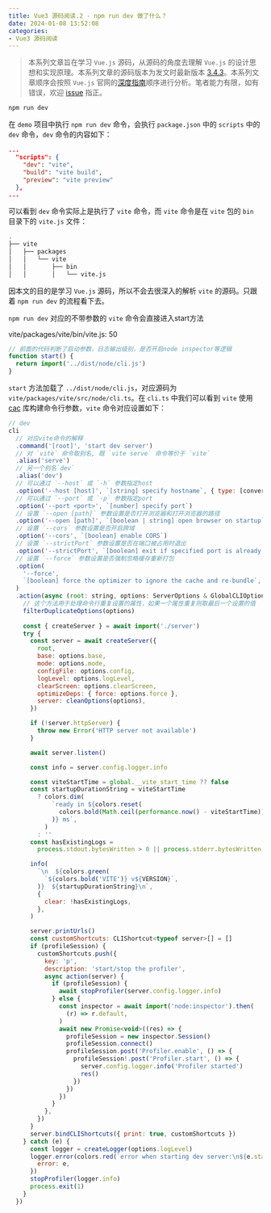 ```yaml
---
title: Vue3 源码阅读.2 - npm run dev 做了什么？
date: 2024-01-08 13:52:08
categories:
- Vue3 源码阅读
---
```

> 本系列文章旨在学习 `Vue.js` 源码，从源码的角度去理解 `Vue.js` 的设计思想和实现原理。本系列文章的源码版本为发文时最新版本 [3.4.3](https://github.com/vuejs/core/tree/v3.4.3)。本系列文章顺序会按照 `Vue.js` 官网的[深度指南](https://cn.vuejs.org/guide/introduction.html)顺序进行分析。笔者能力有限，如有错误，欢迎 [issue](https://github.com/catchyan/blog/issues) 指正。

<!-- more -->
```bash
npm run dev
```
在 `demo` 项目中执行 `npm run dev` 命令，会执行 `package.json` 中的 `scripts` 中的 `dev` 命令，`dev` 命令的内容如下：
```json
...
  "scripts": {
    "dev": "vite",
    "build": "vite build",
    "preview": "vite preview"
  },
...
```
可以看到 `dev` 命令实际上是执行了 `vite` 命令，而 `vite` 命令是在 `vite` 包的 `bin` 目录下的 `vite.js` 文件：
```bash
.
├── vite
│   ├── packages
│   │   └── vite
│   │       ├── bin
│   │       │   └── vite.js
```
因本文的目的是学习 `Vue.js` 源码，所以不会去很深入的解析 `vite` 的源码。只跟着 `npm run dev` 的流程看下去。

`npm run dev` 对应的不带参数的 `vite` 命令会直接进入start方法

vite/packages/vite/bin/vite.js: 50
```js
// 前面的代码判断了启动参数，日志输出级别，是否开启node inspector等逻辑
function start() {
  return import('../dist/node/cli.js')
}
```
`start` 方法加载了 `../dist/node/cli.js`，对应源码为 `vite/packages/vite/src/node/cli.ts`。在 `cli.ts` 中我们可以看到 `vite` 使用 [cac](https://github.com/cacjs/cac) 库构建命令行参数，`vite` 命令对应设置如下：
```js
// dev
cli
  // 对应vite命令的解释
  .command('[root]', 'start dev server') 
  // 对 `vite` 命令取别名, 既 `vite serve` 命令等价于 `vite`
  .alias('serve') 
  // 另一个别名`dev`
  .alias('dev')
  // 可以通过 `--host` 或 `-h` 参数指定host
  .option('--host [host]', `[string] specify hostname`, { type: [convertHost] })
  // 可以通过 `--port` 或 `-p` 参数指定port
  .option('--port <port>', `[number] specify port`)
  // 设置 `--open [path]` 参数设置是否打开浏览器和打开浏览器的路径
  .option('--open [path]', `[boolean | string] open browser on startup`)
  // 设置 `--cors` 参数设置是否开启跨域
  .option('--cors', `[boolean] enable CORS`)
  // 设置 `--strictPort` 参数设置是否在端口被占用时退出
  .option('--strictPort', `[boolean] exit if specified port is already in use`)
  // 设置 `--force` 参数设置是否强制忽略缓存重新打包
  .option(
    '--force',
    `[boolean] force the optimizer to ignore the cache and re-bundle`,
  )
  .action(async (root: string, options: ServerOptions & GlobalCLIOptions) => {
    // 这个方法用于处理命令行重复设置的属性，如果一个属性重复则取最后一个设置的值
    filterDuplicateOptions(options)
    
    const { createServer } = await import('./server')
    try {
      const server = await createServer({
        root,
        base: options.base,
        mode: options.mode,
        configFile: options.config,
        logLevel: options.logLevel,
        clearScreen: options.clearScreen,
        optimizeDeps: { force: options.force },
        server: cleanOptions(options),
      })

      if (!server.httpServer) {
        throw new Error('HTTP server not available')
      }

      await server.listen()

      const info = server.config.logger.info

      const viteStartTime = global.__vite_start_time ?? false
      const startupDurationString = viteStartTime
        ? colors.dim(
            `ready in ${colors.reset(
              colors.bold(Math.ceil(performance.now() - viteStartTime)),
            )} ms`,
          )
        : ''
      const hasExistingLogs =
        process.stdout.bytesWritten > 0 || process.stderr.bytesWritten > 0

      info(
        `\n  ${colors.green(
          `${colors.bold('VITE')} v${VERSION}`,
        )}  ${startupDurationString}\n`,
        {
          clear: !hasExistingLogs,
        },
      )

      server.printUrls()
      const customShortcuts: CLIShortcut<typeof server>[] = []
      if (profileSession) {
        customShortcuts.push({
          key: 'p',
          description: 'start/stop the profiler',
          async action(server) {
            if (profileSession) {
              await stopProfiler(server.config.logger.info)
            } else {
              const inspector = await import('node:inspector').then(
                (r) => r.default,
              )
              await new Promise<void>((res) => {
                profileSession = new inspector.Session()
                profileSession.connect()
                profileSession.post('Profiler.enable', () => {
                  profileSession!.post('Profiler.start', () => {
                    server.config.logger.info('Profiler started')
                    res()
                  })
                })
              })
            }
          },
        })
      }
      server.bindCLIShortcuts({ print: true, customShortcuts })
    } catch (e) {
      const logger = createLogger(options.logLevel)
      logger.error(colors.red(`error when starting dev server:\n${e.stack}`), {
        error: e,
      })
      stopProfiler(logger.info)
      process.exit(1)
    }
  })
```
